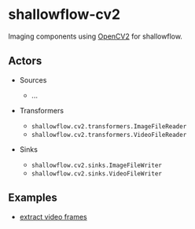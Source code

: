 # shallowflow-cv2
Imaging components using [OpenCV2](https://github.com/opencv/opencv-python) for shallowflow.

## Actors

* Sources

  * ...
    
* Transformers

  * `shallowflow.cv2.transformers.ImageFileReader`
  * `shallowflow.cv2.transformers.VideoFileReader`
    
* Sinks

  * `shallowflow.cv2.sinks.ImageFileWriter`
  * `shallowflow.cv2.sinks.VideoFileWriter`

## Examples

* [extract video frames](examples/extract_video_frames.py)
